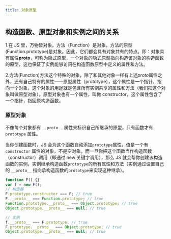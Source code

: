 ```yaml
---
title: 对象原型
---
```


## 构造函数、原型对象和实例之间的关系

1.在 JS 里，万物皆对象。方法（Function）是对象，方法的原型(Function.prototype)是对象。因此，它们都会具有对象共有的特点。即：对象具有属性**proto**，可称为隐式原型，一个对象的隐式原型指向构造该对象的构造函数的原型，这也保证了实例能够访问在构造函数原型中定义的属性和方法。

2.方法(Function)方法这个特殊的对象，除了和其他对象一样有上述*proto*属性之外，还有自己特有的属性——原型属性（prototype），这个属性是一个指针，指向一个对象，这个对象的用途就是包含所有实例共享的属性和方法（我们把这个对象叫做原型对象）。原型对象也有一个属性，叫做 constructor，这个属性包含了一个指针，指回原构造函数。

### 原型对象

不像每个对象都有 `__proto__` 属性来标识自己所继承的原型，只有函数才有 `prototype` 属性。

当你创建函数时，JS 会为这个函数自动添加`prototype`属性，值是一个有 `constructor` 属性的对象，不是空对象。而一旦你把这个函数当作构造函数（constructor）调用（即通过 new 关键字调用），那么 JS 就会帮你创建该构造函数的实例，实例继承构造函数`prototype`的所有属性和方法（实例通过设置自己的 `__proto__` 指向承构造函数的`prototype`来实现这种继承）。

```js
function F() {}
var f = new F();
// 构造器
F.prototype.constructor === F; // true
F.__proto__ === Function.prototype; // true
Function.prototype.__proto__ === Object.prototype; // true
Object.prototype.__proto__ === null; // true

// 实例
f.__proto__ === F.prototype; // true
F.prototype.__proto__ === Object.prototype; // true
Object.prototype.__proto__ === null; // true
```
